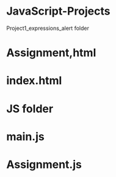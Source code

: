# JavaScript-Projects
Project1_expressions_alert folder
# Assignment,html
# index.html
# JS folder
# main.js
# Assignment.js
